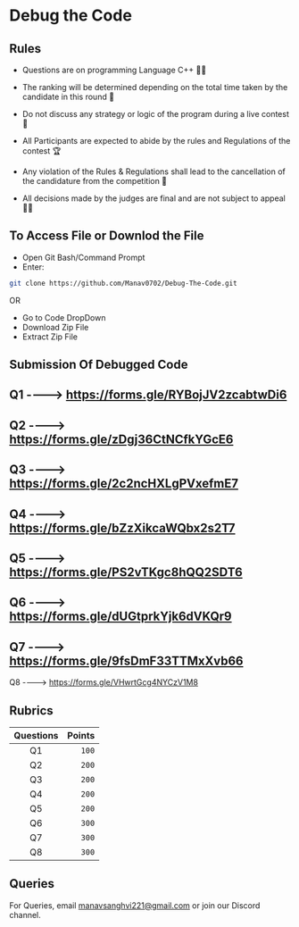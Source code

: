 
# Debug the Code

## Rules
- Questions are on programming Language C++ 👨‍💻

- The ranking will be determined depending on the total time taken by the candidate in this round 🥇

- Do not discuss any strategy or logic of the program during a live contest 🔴

- All Participants are expected to abide by the rules and Regulations of the contest 🏆

- Any violation of the Rules & Regulations shall lead to the cancellation of the candidature from the competition 🚫

- All decisions made by the judges are final and are not subject to appeal 👨‍⚖️


## To Access File or Downlod the File

- Open Git Bash/Command Prompt
- Enter:

```bash
git clone https://github.com/Manav0702/Debug-The-Code.git
```

OR 

- Go to Code DropDown
- Download Zip File
- Extract Zip File

Submission Of Debugged Code
----

Q1 ----> https://forms.gle/RYBojJV2zcabtwDi6
----
Q2 ----> https://forms.gle/zDgj36CtNCfkYGcE6
----
Q3 ----> https://forms.gle/2c2ncHXLgPVxefmE7
----
Q4 ----> https://forms.gle/bZzXikcaWQbx2s2T7
----
Q5 ----> https://forms.gle/PS2vTKgc8hQQ2SDT6
----
Q6 ----> https://forms.gle/dUGtprkYjk6dVKQr9
----
Q7 ----> https://forms.gle/9fsDmF33TTMxXvb66
----
Q8 ----> https://forms.gle/VHwrtGcg4NYCzV1M8

Rubrics
----

| Questions      | Points  |
|   :---:       | --------: |
| Q1         | `100`   |
| Q2         | `200`   |
| Q3         | `200`   |
| Q4         | `200`   |
| Q5         | `200`   |
| Q6         | `300`   |
| Q7         | `300`   |
| Q8         | `300`   |


## Queries

For Queries, email manavsanghvi221@gmail.com or join our Discord channel.
